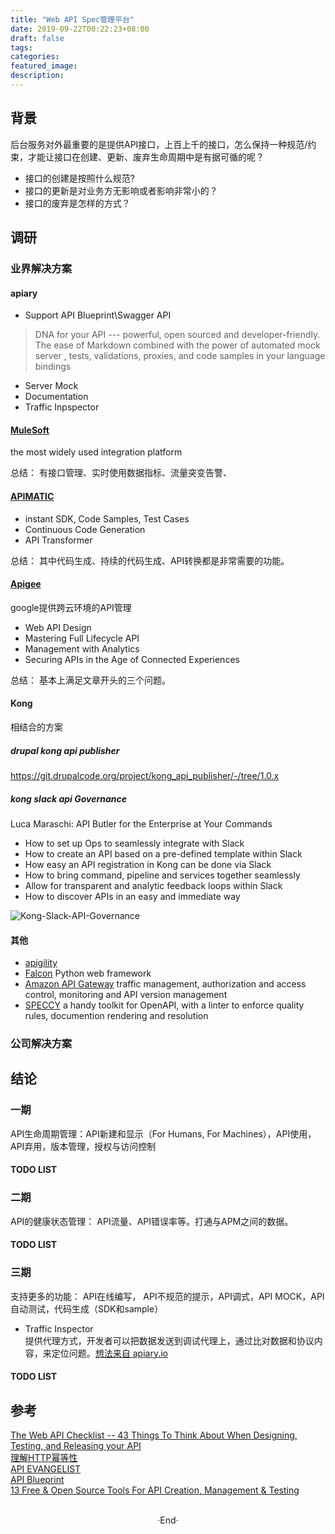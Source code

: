 ```yaml
---
title: "Web API Spec管理平台"
date: 2019-09-22T00:22:23+08:00
draft: false
tags: 
categories: 
featured_image: 
description: 
---
```


## 背景
后台服务对外最重要的是提供API接口，上百上千的接口，怎么保持一种规范/约束，才能让接口在创建、更新、废弃生命周期中是有据可循的呢？ 

* 接口的创建是按照什么规范?  
* 接口的更新是对业务方无影响或者影响非常小的？  
* 接口的废弃是怎样的方式？  

## 调研
### 业界解决方案 

#### apiary  

- Support API Blueprint\Swagger API  

> DNA for your API --- powerful, open sourced and developer-friendly. The ease of Markdown combined with the power of automated mock server , tests, validations, proxies, and code samples in your language bindings    

- Server Mock
- Documentation
- Traffic Inpspector  

#### [MuleSoft](https://www.mulesoft.com/platform/api/manager) 
the most widely used integration platform  

总结： 有接口管理、实时使用数据指标、流量突变告警、

####  [APIMATIC](https://www.apimatic.io/)
- instant SDK, Code Samples, Test Cases  
- Continuous Code Generation
- API Transformer

总结： 其中代码生成、持续的代码生成、API转换都是非常需要的功能。  

####  [Apigee ](https://cloud.google.com/apigee)  
google提供跨云环境的API管理

* Web API Design 
* Mastering Full Lifecycle API 
* Management with Analytics 
* Securing APIs in the Age of Connected Experiences 

总结： 基本上满足文章开头的三个问题。  

#### Kong 
相结合的方案

#####  drupal kong api publisher
https://git.drupalcode.org/project/kong_api_publisher/-/tree/1.0.x

#####  kong slack api Governance
Luca Maraschi: API Butler for the Enterprise at Your Commands
 
- How to set up Ops to seamlessly integrate with Slack
- How to create an API based on a pre-defined template within Slack
- How easy an API registration in Kong can be done via Slack
- How to bring command, pipeline and services together seamlessly
- Allow for transparent and analytic feedback loops within Slack
- How to discover APIs in an easy and immediate way

![Kong-Slack-API-Governance](https://hyvi.github.io/blog-images/20220903/kong-slack.png)


#### 其他

* [apigility ]( www.apigility.org )  
* [Falcon](#) Python web framework   
* [Amazon API Gateway](#) traffic management, authorization and access control, monitoring and API version management  
* [SPECCY](https://speccy.io)  a handy toolkit for OpenAPI, with a linter to enforce quality rules, documention rendering and resolution

### 公司解决方案

## 结论 
### 一期
API生命周期管理：API新建和显示（For Humans, For Machines），API使用，API弃用，版本管理，授权与访问控制   

#### TODO LIST

### 二期
API的健康状态管理： API流量、API错误率等。打通与APM之间的数据。
#### TODO LIST
### 三期
支持更多的功能： API在线编写， API不规范的提示，API调式，API MOCK，API自动测试，代码生成（SDK和sample）

- Traffic Inspector   
提供代理方式，开发者可以把数据发送到调试代理上，通过比对数据和协议内容，来定位问题。[想法来自 apiary.io](apiary.io)  

#### TODO LIST
## 参考 

[The Web API Checklist -- 43 Things To Think About When Designing, Testing, and Releasing your API](https://mathieu.fenniak.net/the-api-checklist/)  
[理解HTTP幂等性](https://www.cnblogs.com/weidagang2046/archive/2011/06/04/idempotence.html)   
[API EVANGELIST](http://design.apievangelist.com)  
[API Blueprint](https://apiblueprint.org)  
[13 Free & Open Source Tools For API Creation, Management & Testing](https://www.how2shout.com/tools/free-open-source-tools-api-creation-management-testing.html#comments)  


<br>

<center>  ·End·  </center>
